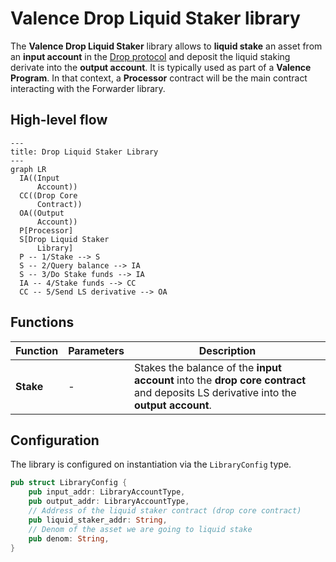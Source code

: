 # Valence Drop Liquid Staker library

The **Valence Drop Liquid Staker** library allows to **liquid stake** an asset from an **input account** in the [Drop protocol](https://docs.drop.money/) and deposit the liquid staking derivate into the **output account**. It is typically used as part of a **Valence Program**. In that context, a **Processor** contract will be the main contract interacting with the Forwarder library.

## High-level flow

```mermaid
---
title: Drop Liquid Staker Library
---
graph LR
  IA((Input
      Account))
  CC((Drop Core
      Contract))
  OA((Output
      Account))
  P[Processor]
  S[Drop Liquid Staker
      Library]
  P -- 1/Stake --> S
  S -- 2/Query balance --> IA
  S -- 3/Do Stake funds --> IA
  IA -- 4/Stake funds --> CC
  CC -- 5/Send LS derivative --> OA
```

## Functions

| Function  | Parameters | Description                                                                                                                         |
| --------- | ---------- | ----------------------------------------------------------------------------------------------------------------------------------- |
| **Stake** | -          | Stakes the balance of the **input account** into the **drop core contract** and deposits LS derivative into the **output account**. |

## Configuration

The library is configured on instantiation via the `LibraryConfig` type.

```rust
pub struct LibraryConfig {
    pub input_addr: LibraryAccountType,
    pub output_addr: LibraryAccountType,
    // Address of the liquid staker contract (drop core contract)
    pub liquid_staker_addr: String,
    // Denom of the asset we are going to liquid stake
    pub denom: String,
}
```
